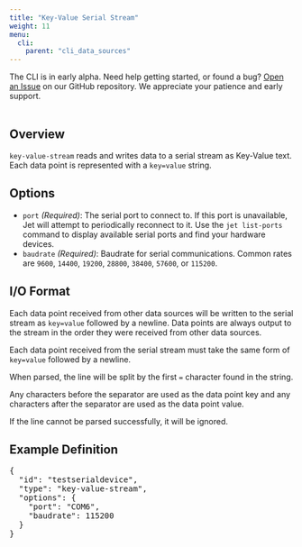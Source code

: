 ```yaml
---
title: "Key-Value Serial Stream"
weight: 11
menu:
  cli:
    parent: "cli_data_sources"
---
```


<div class="bp3-callout">The CLI is in early alpha. Need help getting started, or found a bug? <a href="https://github.com/telemetryjet/telemetryjet-cli/issues/new">Open an Issue</a> on our GitHub repository. We appreciate your patience and early support.
</div>
<br />

## Overview
`key-value-stream` reads and writes data to a serial stream as Key-Value text. Each data point is represented with a `key=value` string. 

## Options
- `port` *(Required)*: The serial port to connect to. If this port is unavailable, Jet will attempt to periodically reconnect to it. Use the `jet list-ports` command to display available serial ports and find your hardware devices.
- `baudrate` *(Required)*: Baudrate for serial communications. Common rates are `9600`, `14400`, `19200`, `28800`, `38400`, `57600`, or `115200`.

## I/O Format
Each data point received from other data sources will be written to the serial stream as `key=value` followed by a newline. Data points are always output to the stream in the order they were received from other data sources.

Each data point received from the serial stream must take the same form of `key=value` followed by a newline. 

When parsed, the line will be split by the first `=` character found in the string. 

Any characters before the separator are used as the data point key and any characters after the separator are used as the data point value.

If the line cannot be parsed successfully, it will be ignored.

## Example Definition
<pre>
{
  "id": "testserialdevice",
  "type": "key-value-stream",
  "options": {
    "port": "COM6",
    "baudrate": 115200
  }
}
</pre>
